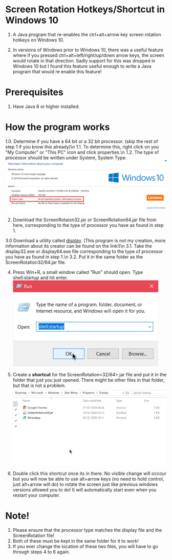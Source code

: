 # Screen Rotation Hotkeys/Shortcut in Windows 10

1. A Java program that re-enables the ctrl+alt+arrow key screen rotation hotkeys on Windows 10.

2. In versions of Windows prior to Windows 10, there was a useful feature where if you pressed ctrl+alt+left/right/up/down arrow keys, the screen would rotate in that direction. Sadly support for this was dropped in Windows 10 but I found this feature useful enough to write a Java program that would re enable this feature!

# Prerequisites
1. Have Java 8 or higher installed.

# How the program works

1.0. Determine if you have a 64 bit or a 32 bit processor. (skip the rest of step 1 if you know this already)\n
1.1. To determine this, right click on you "My Computer" or "This PC" icon and click properties.\n
1.2. The type of processor should be written under System, System Type:
![Properties Window](https://github.com/Divy1211/ScreenRotation/blob/master/Properties.png)

2. Download the ScreenRotaion32.jar or ScreenRotation64.jar file from here, corresponding to the type of processor you have as found in step 1.

3.0 Download a utility called [display](https://download.cnet.com/Display/3000-2094_4-78037087.html). (This program is not my creation, more information about its creator can be found on the link!)\n
3.1. Take the display32.exe or display64.exe file corresponding to the type of processor you have as found in step 1.\n
3.2. Put it in the same folder as the ScreenRotation32/64.jar file.
  
4. Press Win+R, a small window called "Run" should open. Type shell:startup and hit enter.
![Run Window](https://github.com/Divy1211/ScreenRotation/blob/master/Run.png)

5. Create a **shortcut** for the ScreenRotation<32/64>.jar file and put it in the folder that just you just opened. There might be other files in that folder, but that is not a problem.
![Startup Folder](https://github.com/Divy1211/ScreenRotation/blob/master/Startup.png)

6. Double click this shortcut once its in there. No visible change will occour but you will now be able to use alt+arrow keys (no need to hold control, just alt+arrow will do) to rotate the screen just like previous windows versions allowed you to do! It will automatically start even when you restart your computer.

# Note!
1. Please ensure that the processor type matches the display file and the ScreenRotation file!
2. Both of these must be kept in the same folder for it to work!
3. If you ever change the location of these two files, you will have to go through steps 4 to 6 again.
